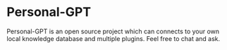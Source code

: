 # Personal-GPT
Personal-GPT is an open source project which can connects to your own local knowledge database and multiple plugins. Feel free to chat and ask.
